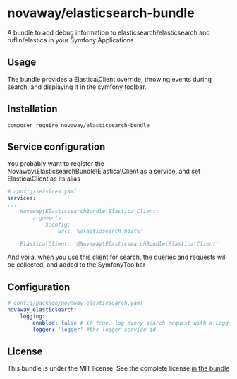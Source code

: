 # novaway/elasticsearch-bundle

A bundle to add debug information to elasticsearch/elasticsearch and ruflin/elastica in your Symfony Applications

## Usage 

The bundle provides a Elastica\Client override, throwing events during search, and displaying it in the symfony toolbar.

## Installation
```
composer require novaway/elasticsearch-bundle
```

## Service configuration

You probably want to register the Novaway\ElasticsearchBundle\Elastica\Client as a service, and set Elastica\Client as its alias 
```yml
# config/services.yaml
services:
...
    Novaway\ElasticsearchBundle\Elastica\Client:
        arguments:
            $config:
                url: '%elasticsearch_host%'

    Elastica\Client: '@Novaway\ElasticsearchBundle\Elastica\Client'
```
And voila, when you use this client for search, the queries and requests will be collected, and added to the SymfonyToolbar


## Configuration


```yml
# config/package/novaway_elasticsearch.yaml
novaway_elasticsearch:
    logging:
        enabled: false # if true, log every search request with a LoggerInterface service
        logger: 'logger' #the logger service id
```


## License

This bundle is under the MIT license. See the complete license [in the bundle](https://github.com/novaway/elasticsearch-bundle/blob/master/LICENSE)
